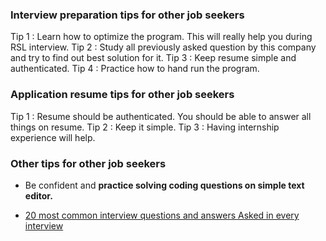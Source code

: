 ### Interview preparation tips for other job seekers

Tip 1 : Learn how to optimize the program. This will really help you during RSL interview.
Tip 2 : Study all previously asked question by this company and try to find out best solution for it.
Tip 3 : Keep resume simple and authenticated.
Tip 4 : Practice how to hand run the program.

### Application resume tips for other job seekers

Tip 1 : Resume should be authenticated. You should be able to answer all things on resume.
Tip 2 : Keep it simple.
Tip 3 : Having internship experience will help.

### Other tips for other job seekers

-   Be confident and **practice solving coding questions on simple text editor.**

-   [20 most common interview questions and answers Asked in every interview](https://www.justcrackinterview.com/20-most-common-interview-questions-and-answers-asked-in-every-interview/)
